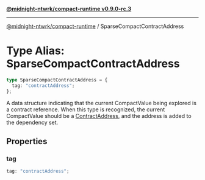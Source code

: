 [**@midnight-ntwrk/compact-runtime v0.9.0-rc.3**](../README.md)

***

[@midnight-ntwrk/compact-runtime](../globals.md) / SparseCompactContractAddress

# Type Alias: SparseCompactContractAddress

```ts
type SparseCompactContractAddress = {
  tag: "contractAddress";
};
```

A data structure indicating that the current CompactValue being explored is a contract reference. When this
type is recognized, the current CompactValue should be a [ContractAddress](ContractAddress.md), and the address is added to
the dependency set.

## Properties

### tag

```ts
tag: "contractAddress";
```
